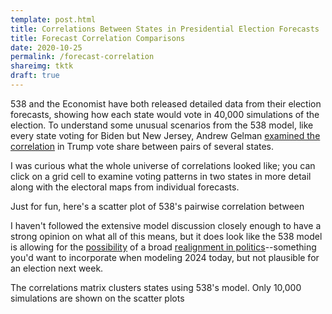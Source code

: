 ```yaml
---
template: post.html
title: Correlations Between States in Presidential Election Forecasts
title: Forecast Correlation Comparisons
date: 2020-10-25
permalink: /forecast-correlation
shareimg: tktk
draft: true
---
```


<link rel='stylesheet' type='text/css' href='style.css'>


538 and the Economist have both released detailed data from their election forecasts, showing how each state would vote in 40,000 simulations of the election. To understand some unusual scenarios from the 538 model, like every state voting for Biden but New Jersey, Andrew Gelman [examined the correlation](https://statmodeling.stat.columbia.edu/2020/10/24/reverse-engineering-the-problematic-tail-behavior-of-the-fivethirtyeight-presidential-election-forecast/) in Trump vote share between pairs of several states. 

I was curious what the whole universe of correlations looked like; you can click on a grid cell to examine voting patterns in two states in more detail along with the electoral maps from individual forecasts. 

<div class='graph'></div>

Just for fun, here's a scatter plot of 538's pairwise correlation between 

I haven't followed the extensive model discussion closely enough to have a strong opinion on what all of this means, but it does look like the 538 model is allowing for the [possibility](https://twitter.com/Nate_Cohn/status/1320043524771991560) of a broad [realignment in politics](https://twitter.com/NateSilver538/status/1300825856072454145)--something you'd want to incorporate when modeling 2024 today, but not plausible for an election next week. 


<div id='notes'>
The correlations matrix clusters states using 538's model. Only 10,000 simulations are shown on the scatter plots  
</div> 

<script src='hcluster.js'></script>
<script src='../worlds-group-2017/d3_.js'></script>
<script src='../shared/chromatic.js'></script>
<script src='../shared/simple-stats.js'></script>
<script src='../javascripts/libs/topojson.js'></script>

<script src='script.js'></script>

